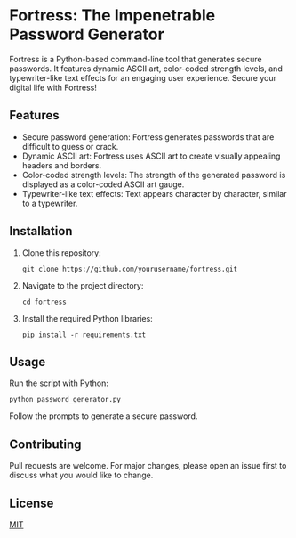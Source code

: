 # Fortress: The Impenetrable Password Generator

Fortress is a Python-based command-line tool that generates secure passwords. It features dynamic ASCII art, color-coded strength levels, and typewriter-like text effects for an engaging user experience. Secure your digital life with Fortress!

## Features

- Secure password generation: Fortress generates passwords that are difficult to guess or crack.
- Dynamic ASCII art: Fortress uses ASCII art to create visually appealing headers and borders.
- Color-coded strength levels: The strength of the generated password is displayed as a color-coded ASCII art gauge.
- Typewriter-like text effects: Text appears character by character, similar to a typewriter.

## Installation

1. Clone this repository:
   ```
   git clone https://github.com/yourusername/fortress.git
   ```
2. Navigate to the project directory:
   ```
   cd fortress
   ```
3. Install the required Python libraries:
   ```
   pip install -r requirements.txt
   ```

## Usage

Run the script with Python:
```
python password_generator.py
```

Follow the prompts to generate a secure password.

## Contributing

Pull requests are welcome. For major changes, please open an issue first to discuss what you would like to change.

## License

[MIT](https://choosealicense.com/licenses/mit/)
